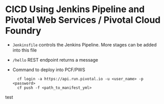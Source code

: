 # CICD Using Jenkins Pipeline and Pivotal Web Services / Pivotal Cloud Foundry
- `Jenkinsfile` controls the Jenkins Pipeline. More stages can be added into this file
- `/hello` REST endpoint returns a message
- Command to deploy into PCF/PWS
    
        cf login -a https://api.run.pivotal.io -u <user_name> -p <password>
        cf push -f <path_to_manifest_yml>


test